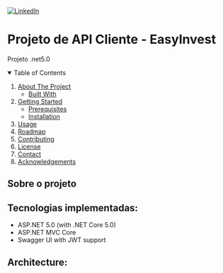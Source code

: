 [![LinkedIn][linkedin-shield]][linkedin-url]

# Projeto de API Cliente - EasyInvest
Projeto .net5.0 

<details open="open">
  <summary>Table of Contents</summary>
  <ol>
    <li>
      <a href="#about-the-project">About The Project</a>
      <ul>
        <li><a href="#built-with">Built With</a></li>
      </ul>
    </li>
    <li>
      <a href="#getting-started">Getting Started</a>
      <ul>
        <li><a href="#prerequisites">Prerequisites</a></li>
        <li><a href="#installation">Installation</a></li>
      </ul>
    </li>
    <li><a href="#usage">Usage</a></li>
    <li><a href="#roadmap">Roadmap</a></li>
    <li><a href="#contributing">Contributing</a></li>
    <li><a href="#license">License</a></li>
    <li><a href="#contact">Contact</a></li>
    <li><a href="#acknowledgements">Acknowledgements</a></li>
  </ol>
</details>

<!--#about-the-project-->
## Sobre o projeto

## Tecnologias implementadas:

- ASP.NET 5.0 (with .NET Core 5.0)
 - ASP.NET MVC Core 
- Swagger UI with JWT support


## Architecture:


[linkedin-url]: https://www.linkedin.com/in/julio-andrade-0b740469/
[linkedin-shield]: https://img.shields.io/badge/-LinkedIn-black.svg?style=for-the-badge&logo=linkedin&colorB=555